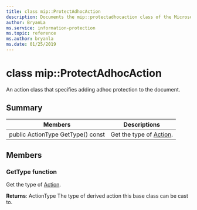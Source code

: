 ```yaml
---
title: class mip::ProtectAdhocAction 
description: Documents the mip::protectadhocaction class of the Microsoft Information Protection (MIP) SDK.
author: BryanLa
ms.service: information-protection
ms.topic: reference
ms.author: bryanla
ms.date: 01/25/2019
---
```


# class mip::ProtectAdhocAction 
An action class that specifies adding adhoc protection to the document.
  
## Summary
 Members                        | Descriptions                                
--------------------------------|---------------------------------------------
public ActionType GetType() const  |  Get the type of [Action](class_mip_action.md).
  
## Members
  
### GetType function
Get the type of [Action](class_mip_action.md).

  
**Returns**: ActionType The type of derived action this base class can be cast to.